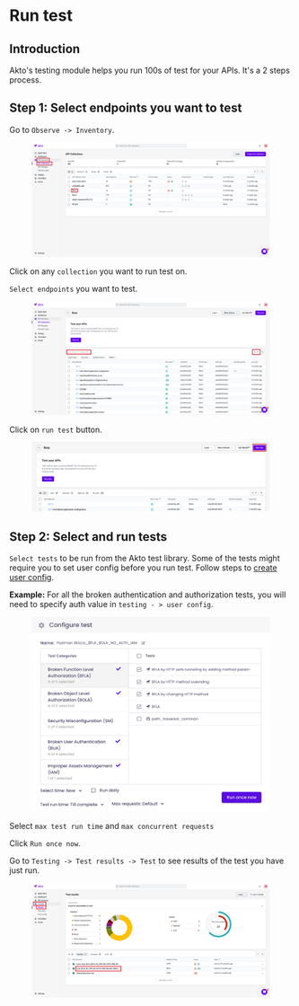 # Run test

## Introduction

Akto's testing module helps you run 100s of test for your APIs. It's a 2 steps process.

## Step 1: Select endpoints you want to test

Go to `Observe -> Inventory`.

<figure><img src="../../.gitbook/assets/Frame 20 (2).png" alt=""><figcaption></figcaption></figure>

Click on any `collection` you want to run test on.

`Select endpoints` you want to test.

<figure><img src="../../.gitbook/assets/Frame 21 (1).png" alt=""><figcaption></figcaption></figure>

Click on `run test` button.

<figure><img src="../../.gitbook/assets/Frame 22 (1).png" alt=""><figcaption></figcaption></figure>

## Step 2: Select and run tests

`Select tests` to be run from the Akto test library. Some of the tests might require you to set user config before you run test. Follow steps to [create user config](create-user-config.md).

**Example:** For all the broken authentication and authorization tests, you will need to specify auth value in `testing - > user config`.

<figure><img src="../../.gitbook/assets/Screenshot 2023-01-26 at 4.10.52 PM.png" alt=""><figcaption></figcaption></figure>

Select `max test run time` and `max concurrent requests`

Click `Run once now`.

Go to `Testing -> Test results -> Test` to see results of the test you have just run.

<figure><img src="../../.gitbook/assets/Frame 23 (1).png" alt=""><figcaption></figcaption></figure>
